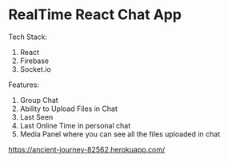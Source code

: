<h1>RealTime React Chat App</h1>

Tech Stack:
1. React
2. Firebase
3. Socket.io

Features:
1. Group Chat
2. Ability to Upload Files in Chat 
3. Last Seen 
4. Last Online Time in personal chat
5. Media Panel where you can see all the files uploaded in chat

https://ancient-journey-82562.herokuapp.com/
